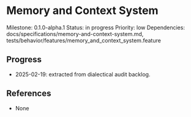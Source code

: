 # Memory and Context System
Milestone: 0.1.0-alpha.1
Status: in progress
Priority: low
Dependencies: docs/specifications/memory-and-context-system.md, tests/behavior/features/memory_and_context_system.feature

## Progress
- 2025-02-19: extracted from dialectical audit backlog.

## References
- None
